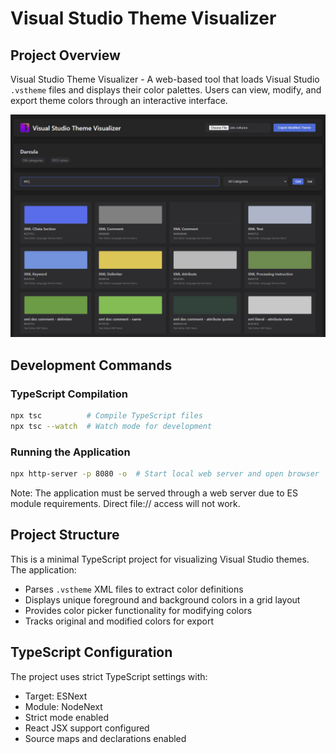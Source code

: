 # Visual Studio Theme Visualizer

## Project Overview

Visual Studio Theme Visualizer - A web-based tool that loads Visual Studio `.vstheme` files and displays their color palettes. Users can view, modify, and export theme colors through an interactive interface.

![alt text](screenshots/screenshot.png)

## Development Commands

### TypeScript Compilation
```bash
npx tsc          # Compile TypeScript files
npx tsc --watch  # Watch mode for development
```

### Running the Application
```bash
npx http-server -p 8080 -o  # Start local web server and open browser
```
Note: The application must be served through a web server due to ES module requirements. Direct file:// access will not work.

## Project Structure

This is a minimal TypeScript project for visualizing Visual Studio themes. The application:
- Parses `.vstheme` XML files to extract color definitions
- Displays unique foreground and background colors in a grid layout
- Provides color picker functionality for modifying colors
- Tracks original and modified colors for export

## TypeScript Configuration

The project uses strict TypeScript settings with:
- Target: ESNext
- Module: NodeNext
- Strict mode enabled
- React JSX support configured
- Source maps and declarations enabled